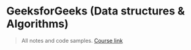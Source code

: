 # GeeksforGeeks (Data structures & Algorithms)

> All notes and code samples. [Course link](https://practice.geeksforgeeks.org/batch/dsa-4) 
